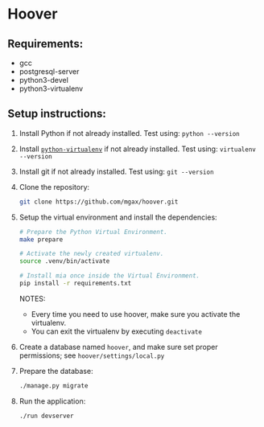 
# Hoover


## Requirements:
* gcc
* postgresql-server
* python3-devel
* python3-virtualenv


## Setup instructions:
1.  Install Python if not already installed. Test using:
    `python --version`

2.  Install [`python-virtualenv`](https://virtualenv.pypa.io/en/latest/installation.html)
    if not already installed. Test using:
    `virtualenv --version`

3.  Install git if not already installed. Test using:
    `git --version`

4.  Clone the repository:
    ```bash
    git clone https://github.com/mgax/hoover.git
    ```

5.  Setup the virtual environment and install the dependencies:
    ```bash
    # Prepare the Python Virtual Environment.
    make prepare

    # Activate the newly created virtualenv.
    source .venv/bin/activate

    # Install mia once inside the Virtual Environment.
    pip install -r requirements.txt
    ```

    NOTES:
    * Every time you need to use hoover, make sure you activate the virtualenv.
    * You can exit the virtualenv by executing `deactivate`

6.  Create a database named `hoover`, and make sure set proper permissions; see `hoover/settings/local.py`

7.  Prepare the database:
    ```bash
    ./manage.py migrate
    ```

7.  Run the application:
    ```bash
    ./run devserver
    ```
